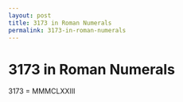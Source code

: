 ```yaml
---
layout: post
title: 3173 in Roman Numerals
permalink: 3173-in-roman-numerals
---
```


# 3173 in Roman Numerals

3173 = MMMCLXXIII
